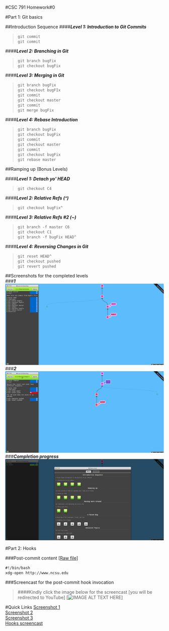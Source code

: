#CSC 791 Homework\#0  

#Part 1: Git basics  

##Introduction Sequence
####***Level 1: Introduction to Git Commits***  
>     git commit   
>     git commit

####***Level 2: Branching in Git***    
>     git branch bugFix  
>     git checkout bugFix  

####***Level 3: Merging in Git***  
>     git branch bugFix
>     git checkout bugFIx
>     git commit
>     git checkout master
>     git commit
>     git merge bugFix

####***Level 4: Rebase Introduction***   
>     git branch bugFix
>     git checkout bugFix
>     git commit
>     git checkout master
>     git commit
>     git checkout bugFix
>     git rebase master  

##Ramping up (Bonus Levels)  

####***Level 1: Detach yo' HEAD***    
>     git checkout C4  

####***Level 2: Relative Refs (^)***     
>     git checkout bugFix^  

####***Level 3: Relative Refs #2 (~)***    
>     git branch -f master C6
>     git checkout C1
>     git branch -f bugFix HEAD^  

####***Level 4: Reversing Changes in Git***     
>     git reset HEAD^
>     git checkout pushed
>     git revert pushed  

##Screenshots for the completed levels  
###***1***
![images](https://raw.githubusercontent.com/anuragshendge/HW/master/screenshots/row_1.png)
###***2***
![images](https://raw.githubusercontent.com/anuragshendge/HW/master/screenshots/row_2.png)
###***Completion progress***
![images](https://raw.githubusercontent.com/anuragshendge/HW/master/screenshots/Learn%20Git%20Branching.png)


#Part 2: Hooks

###Post-commit content [[Raw file](/blob/master/raw_files/post-commit)]
```shell  
#!/bin/bash  
xdg-open http://www.ncsu.edu
```

###Screencast for the post-commit hook invocation

>####Kindly click the image below for the screencast [you will be redirected to YouTube]
[![IMAGE ALT TEXT HERE](http://img.youtube.com/vi/NY6jASIxmwU/0.jpg)]

#Quick Links
[Screenshot 1](https://raw.githubusercontent.com/anuragshendge/HW/master/screenshots/row_1.png)  
[Screenshot 2](https://raw.githubusercontent.com/anuragshendge/HW/master/screenshots/row_2.png)  
[Screenshot 3](https://raw.githubusercontent.com/anuragshendge/HW/master/screenshots/Learn%20Git%20Branching.png)  
[Hooks screencast](https://www.youtube.com/watch?v=NY6jASIxmwU)





